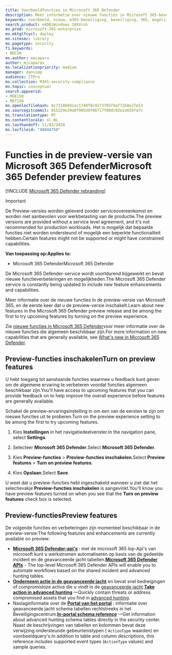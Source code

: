 ```yaml
---
title: Voorbeeldfuncties in Microsoft 365 Defender
description: Meer informatie over nieuwe functies in Microsoft 365-beveiliging
keywords: voorbeeld, nieuw, m365-beveiliging, beveiliging, 365, mogelijkheden
search.product: eADQiWindows 10XVcnh
ms.prod: microsoft-365-enterprise
ms.mktglfcycl: deploy
ms.sitesec: library
ms.pagetype: security
f1.keywords:
- NOCSH
ms.author: macapara
author: mjcaparas
ms.localizationpriority: medium
manager: dansimp
audience: ITPro
ms.collection: M365-security-compliance
ms.topic: conceptual
search.appverid:
- MOE150
- MET150
ms.openlocfilehash: 4c731869d1ec1740f8c9173705f9af72b0e2fe53
ms.sourcegitcommit: 815229e39a0f905d9f06717f00dc82e2a028fa7c
ms.translationtype: MT
ms.contentlocale: nl-NL
ms.lasthandoff: 11/03/2020
ms.locfileid: "48844750"
---
```

# <a name="microsoft-365-defender-preview-features"></a><span data-ttu-id="f5c77-104">Functies in de preview-versie van Microsoft 365 Defender</span><span class="sxs-lookup"><span data-stu-id="f5c77-104">Microsoft 365 Defender preview features</span></span>

[!INCLUDE [Microsoft 365 Defender rebranding](../includes/microsoft-defender.md)]

>[!IMPORTANT]
><span data-ttu-id="f5c77-105">De Preview-versies worden geleverd zonder serviceovereenkomst en worden niet aanbevolen voor werkbelasting van de productie.</span><span class="sxs-lookup"><span data-stu-id="f5c77-105">The preview versions are provided without a service level agreement, and it's not recommended for production workloads.</span></span> <span data-ttu-id="f5c77-106">Het is mogelijk dat bepaalde functies niet worden ondersteund of mogelijk een beperkte functionaliteit hebben.</span><span class="sxs-lookup"><span data-stu-id="f5c77-106">Certain features might not be supported or might have constrained capabilities.</span></span>

<span data-ttu-id="f5c77-107">**Van toepassing op:**</span><span class="sxs-lookup"><span data-stu-id="f5c77-107">**Applies to:**</span></span>
- <span data-ttu-id="f5c77-108">Microsoft 365 Defender</span><span class="sxs-lookup"><span data-stu-id="f5c77-108">Microsoft 365 Defender</span></span>

<span data-ttu-id="f5c77-109">De Microsoft 365 Defender-service wordt voortdurend bijgewerkt en bevat nieuwe functieverbeteringen en mogelijkheden.</span><span class="sxs-lookup"><span data-stu-id="f5c77-109">The Microsoft 365 Defender service is constantly being updated to include new feature enhancements and capabilities.</span></span>

<span data-ttu-id="f5c77-110">Meer informatie over de nieuwe functies in de preview-versie van Microsoft 365, en de eerste keer dat u de preview-versie inschakelt.</span><span class="sxs-lookup"><span data-stu-id="f5c77-110">Learn about new features in the Microsoft 365 Defender preview release and be among the first to try upcoming features by turning on the preview experience.</span></span>

<span data-ttu-id="f5c77-111">Zie [nieuwe functies in Microsoft 365 Defender](whats-new.md)voor meer informatie over de nieuwe functies die algemeen beschikbaar zijn.</span><span class="sxs-lookup"><span data-stu-id="f5c77-111">For more information on new capabilities that are generally available, see [What's new in Microsoft 365 Defender](whats-new.md).</span></span>

## <a name="turn-on-preview-features"></a><span data-ttu-id="f5c77-112">Preview-functies inschakelen</span><span class="sxs-lookup"><span data-stu-id="f5c77-112">Turn on preview features</span></span>
<span data-ttu-id="f5c77-113">U hebt toegang tot aanstaande functies waarmee u feedback kunt geven om de algemene ervaring te verbeteren voordat functies algemeen beschikbaar zijn.</span><span class="sxs-lookup"><span data-stu-id="f5c77-113">You'll have access to upcoming features that you can provide feedback on to help improve the overall experience before features are generally available.</span></span>

<span data-ttu-id="f5c77-114">Schakel de preview-ervaringsinstelling in om een van de eersten te zijn om nieuwe functies uit te proberen.</span><span class="sxs-lookup"><span data-stu-id="f5c77-114">Turn on the preview experience setting to be among the first to try upcoming features.</span></span>

1. <span data-ttu-id="f5c77-115">Kies **Instellingen** in het navigatiedeelvenster.</span><span class="sxs-lookup"><span data-stu-id="f5c77-115">In the navigation pane, select **Settings**.</span></span>

2. <span data-ttu-id="f5c77-116">Selecteer **Microsoft 365 Defender**.</span><span class="sxs-lookup"><span data-stu-id="f5c77-116">Select **Microsoft 365 Defender**.</span></span>


3. <span data-ttu-id="f5c77-117">Kies **Preview-functies** > **Preview-functies inschakelen**.</span><span class="sxs-lookup"><span data-stu-id="f5c77-117">Select **Preview features** > **Turn on preview features**.</span></span> 

3. <span data-ttu-id="f5c77-118">Kies **Opslaan**.</span><span class="sxs-lookup"><span data-stu-id="f5c77-118">Select **Save**.</span></span>

<span data-ttu-id="f5c77-119">U weet dat u preview-functies hebt ingeschakeld wanneer u ziet dat het selectievakje **Preview-functies inschakelen** is aangevinkt.</span><span class="sxs-lookup"><span data-stu-id="f5c77-119">You'll know you have preview features turned on when you see that the **Turn on preview features** check box is selected.</span></span> 

## <a name="preview-features"></a><span data-ttu-id="f5c77-120">Preview-functies</span><span class="sxs-lookup"><span data-stu-id="f5c77-120">Preview features</span></span>
<span data-ttu-id="f5c77-121">De volgende functies en verbeteringen zijn momenteel beschikbaar in de preview-versie:</span><span class="sxs-lookup"><span data-stu-id="f5c77-121">The following features and enhancements are currently available on preview:</span></span>

- <span data-ttu-id="f5c77-122">**[Microsoft 365 Defender-api's](api-overview.md)** : met de microsoft 365 lop-Api's van microsoft kunt u werkstromen automatiseren op basis van de gedeelde incident en de geavanceerde jacht tabellen.</span><span class="sxs-lookup"><span data-stu-id="f5c77-122">**[Microsoft 365 Defender APIs](api-overview.md)** - The lop-level Microsoft 365 Defender APIs will enable you to automate workflows based on the shared incident and advanced hunting tables.</span></span> 
- <span data-ttu-id="f5c77-123">**[Onderneem actie in de geavanceerde jacht](advanced-hunting-take-action.md)** en bevat snel bedreigingen of compromisloze activa die u vindt in de [geavanceerde jacht](advanced-hunting-overview.md).</span><span class="sxs-lookup"><span data-stu-id="f5c77-123">**[Take action in advanced hunting](advanced-hunting-take-action.md)** —Quickly contain threats or address compromised assets that you find in [advanced hunting](advanced-hunting-overview.md).</span></span>
- <span data-ttu-id="f5c77-124">Naslaginformatie over de **[Portal van het portal](advanced-hunting-schema-tables.md#get-schema-information-in-the-security-center)** : informatie over geavanceerde jacht schema tabellen rechtstreeks in het Beveiligingscentrum.</span><span class="sxs-lookup"><span data-stu-id="f5c77-124">**[In-portal schema reference](advanced-hunting-schema-tables.md#get-schema-information-in-the-security-center)** —Get information about advanced hunting schema tables directly in the security center.</span></span> <span data-ttu-id="f5c77-125">Naast de beschrijvingen van tabellen en kolommen bevat deze verwijzing ondersteunde gebeurtenistypen ( `ActionType` waarden) en voorbeeldquery's.</span><span class="sxs-lookup"><span data-stu-id="f5c77-125">In addition to table and column descriptions, this reference includes supported event types (`ActionType` values) and sample queries.</span></span>

